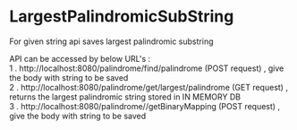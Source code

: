 # LargestPalindromicSubString
For given string api saves largest palindromic substring 

API can be accessed by below URL's : <br/>
1 . http://localhost:8080/palindrome/find/palindrome (POST request) , give the body with string to be saved <br/>
2 . http://localhost:8080/palindrome/get/largest/palindrome (GET request) , returns the largest palindromic string stored in IN MEMORY DB <br/>
3 . http://localhost:8080/palindrome//getBinaryMapping (POST request) , give the body with string to be saved 

